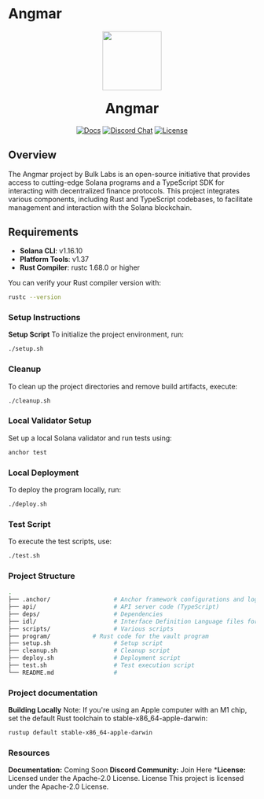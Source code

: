 # Angmar

<div align="center">
  <img height="120px" src="https://avatars.githubusercontent.com/u/166141687?s=400&u=6dadcbbe30e0b6586f60c185aad22cd5d0fe8939&v=4" />

  <h1 style="margin-top:20px;">Angmar</h1>

  <p>
    <a href="#"><img alt="Docs" src="https://img.shields.io/badge/docs-available-blueviolet" /></a>
    <a href="#"><img alt="Discord Chat" src="https://img.shields.io/discord/123456789?color=blueviolet" /></a>
    <a href="https://opensource.org/licenses/Apache-2.0"><img alt="License" src="https://img.shields.io/badge/license-Apache%202.0-blueviolet" /></a>
  </p>
</div>

## Overview

The Angmar project by Bulk Labs is an open-source initiative that provides access to cutting-edge Solana programs and a TypeScript SDK for interacting with decentralized finance protocols. This project integrates various components, including Rust and TypeScript codebases, to facilitate management and interaction with the Solana blockchain.

## Requirements

- **Solana CLI**: v1.16.10
- **Platform Tools**: v1.37
- **Rust Compiler**: rustc 1.68.0 or higher

You can verify your Rust compiler version with:
```bash
rustc --version
```

### Setup Instructions
**Setup Script**
To initialize the project environment, run:
```bash
./setup.sh
```

### Cleanup
To clean up the project directories and remove build artifacts, execute:
```bash
./cleanup.sh
```

### Local Validator Setup
Set up a local Solana validator and run tests using:
```bash
anchor test
```

### Local Deployment
To deploy the program locally, run:
```bash
./deploy.sh
```

### Test Script
To execute the test scripts, use:
```bash
./test.sh
```

### Project Structure
```bash
.
├── .anchor/                  # Anchor framework configurations and logs
├── api/                      # API server code (TypeScript)
├── deps/                     # Dependencies
├── idl/                      # Interface Definition Language files for smart contracts
├── scripts/                  # Various scripts
├── program/            # Rust code for the vault program
├── setup.sh                  # Setup script
├── cleanup.sh                # Cleanup script
├── deploy.sh                 # Deployment script
├── test.sh                   # Test execution script
└── README.md                 # 
```

### Project documentation

**Building Locally**
Note: If you're using an Apple computer with an M1 chip, set the default Rust toolchain to stable-x86_64-apple-darwin:
```bash
rustup default stable-x86_64-apple-darwin
```

### Resources
**Documentation:** Coming Soon
**Discord Community:** Join Here
***License:** Licensed under the Apache-2.0 License.
License
This project is licensed under the Apache-2.0 License.